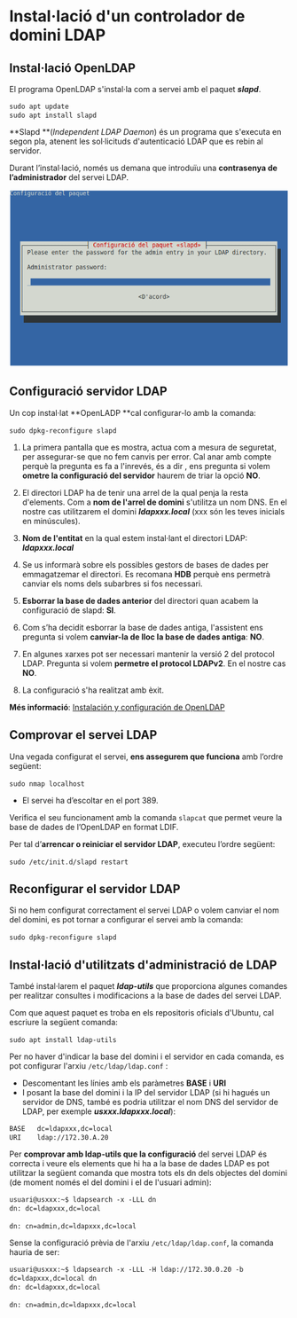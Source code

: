 # Instal·lació d'un controlador de domini LDAP

## Instal·lació OpenLDAP

El programa OpenLDAP s'instal·la com a servei amb el paquet **_slapd_**.

  ```
  sudo apt update
  sudo apt install slapd
  ```

**Slapd **(_Independent LDAP Daemon_) és un programa que s'executa en segon pla, atenent les sol·licituds d'autenticació LDAP que es rebin al servidor.

Durant l’instal·lació, només us demana que introduïu una **contrasenya de l’administrador** del servei LDAP.

![](/assets/slapd_instalacio.png)

## Configuració servidor LDAP

Un cop instal·lat **OpenLADP **cal configurar-lo amb la comanda:
  
  `sudo dpkg-reconfigure slapd`

1. La primera pantalla que es mostra, actua com a mesura de seguretat, per assegurar-se que no fem canvis per error.
Cal anar amb compte perquè la pregunta es fa a l'inrevés, és a dir , ens pregunta si volem **ometre la configuració del servidor** haurem de triar la opció **NO**. 

2. El directori LDAP ha de tenir una arrel de la qual penja la resta d'elements. Com a **nom de l'arrel de domini** s'utilitza un nom DNS. En el nostre cas utilitzarem el domini **_ldapxxx.local_** (xxx són les teves inicials en minúscules).

3. **Nom de l'entitat** en la qual estem instal·lant el directori LDAP: **_ldapxxx.local_**

4. Se us informarà sobre els possibles gestors de bases de dades per emmagatzemar el directori. Es recomana **HDB** perquè ens permetrà canviar els noms dels subarbres si fos necessari.

5. **Esborrar la base de dades anterior** del directori quan acabem la configuració de slapd: **SI**.

6. Com s’ha decidit esborrar la base de dades antiga, l'assistent ens pregunta si volem **canviar-la de lloc la base de dades antiga**: **NO**.

7. En algunes xarxes pot ser necessari mantenir la versió 2 del protocol LDAP. Pregunta si volem **permetre el protocol LDAPv2**. En el nostre cas **NO**.

8. La configuració s'ha realitzat amb èxit.

**Més informació**: [Instalación y configuración de OpenLDAP](http://www.ite.educacion.es/formacion/materiales/85/cd/linux/m6/instalacin_y_configuracin_de_openldap.html)

## Comprovar el servei LDAP

Una vegada configurat el servei, **ens assegurem que funciona** amb l’ordre següent:

   `sudo nmap localhost`
  
* El servei ha d’escoltar en el port 389.

Verifica el seu funcionament amb la comanda `slapcat` que permet veure la base de dades de l’OpenLDAP en format LDIF. 

Per tal d’**arrencar o reiniciar el servidor LDAP**, executeu l’ordre següent:

   `sudo /etc/init.d/slapd restart`
   
## Reconfigurar el servidor LDAP

Si no hem configurat correctament el servei LDAP o volem canviar el nom del domini, es pot tornar a configurar el servei amb la comanda:

 `sudo dpkg-reconfigure slapd`
 
## Instal·lació d'utilitzats d'administració de LDAP

També instal·larem el paquet **_ldap-utils_** que proporciona algunes comandes per realitzar consultes i modificacions a la base de dades del servei LDAP.

Com que aquest paquet es troba en els repositoris oficials d'Ubuntu, cal escriure la següent comanda:

  `sudo apt install ldap-utils`
  
Per no haver d'indicar la base del domini i el servidor en cada comanda, es pot configurar l'arxiu `/etc/ldap/ldap.conf` :
  * Descomentant les línies amb els paràmetres **BASE** i **URI**
  * I posant la base del domini i la IP del servidor LDAP (si hi hagués un servidor de DNS, també es podria utilitzar el nom DNS del servidor de LDAP, per exemple **_usxxx.ldapxxx.local_**):

  ```
  BASE   dc=ldapxxx,dc=local
  URI    ldap://172.30.A.20  
  ```
  
Per **comprovar amb ldap-utils que la configuració** del servei LDAP és correcta i veure els elements que hi ha a la base de dades LDAP es pot utilitzar la següent comanda que mostra tots els dn dels objectes del domini (de moment només el del domini i el de l'usuari admin):

```bash+theme:dark
usuari@usxxx:~$ ldapsearch -x -LLL dn
dn: dc=ldapxxx,dc=local

dn: cn=admin,dc=ldapxxx,dc=local
```

Sense la configuració prèvia de l'arxiu `/etc/ldap/ldap.conf`, la comanda hauria de ser:

```bash+theme:dark
usuari@usxxx:~$ ldapsearch -x -LLL -H ldap://172.30.0.20 -b dc=ldapxxx,dc=local dn
dn: dc=ldapxxx,dc=local

dn: cn=admin,dc=ldapxxx,dc=local
```



